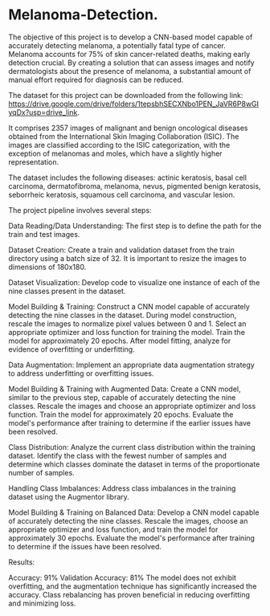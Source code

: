 # Melanoma-Detection.

The objective of this project is to develop a CNN-based model capable of accurately detecting melanoma, a potentially fatal type of cancer. Melanoma accounts for 75% of skin cancer-related deaths, making early detection crucial. By creating a solution that can assess images and notify dermatologists about the presence of melanoma, a substantial amount of manual effort required for diagnosis can be reduced.

The dataset for this project can be downloaded from the following link: https://drive.google.com/drive/folders/1tepsbhSECXNbo1PEN_JaVR6P8wGIyqDx?usp=drive_link. 

It comprises 2357 images of malignant and benign oncological diseases obtained from the International Skin Imaging Collaboration (ISIC). The images are classified according to the ISIC categorization, with the exception of melanomas and moles, which have a slightly higher representation.

The dataset includes the following diseases: 
	actinic keratosis,
	basal cell carcinoma,
	dermatofibroma,
	melanoma,
	nevus,
	pigmented benign keratosis,
	seborrheic keratosis,
	squamous cell carcinoma,
	and vascular lesion.

The project pipeline involves several steps:

Data Reading/Data Understanding: The first step is to define the path for the train and test images.

Dataset Creation: Create a train and validation dataset from the train directory using a batch size of 32. It is important to resize the images to dimensions of 180x180.

Dataset Visualization: Develop code to visualize one instance of each of the nine classes present in the dataset.

Model Building & Training: Construct a CNN model capable of accurately detecting the nine classes in the dataset. During model construction, rescale the images to normalize pixel values between 0 and 1. Select an appropriate optimizer and loss function for training the model. Train the model for approximately 20 epochs. After model fitting, analyze for evidence of overfitting or underfitting.

Data Augmentation: Implement an appropriate data augmentation strategy to address underfitting or overfitting issues.

Model Building & Training with Augmented Data: Create a CNN model, similar to the previous step, capable of accurately detecting the nine classes. Rescale the images and choose an appropriate optimizer and loss function. Train the model for approximately 20 epochs. Evaluate the model's performance after training to determine if the earlier issues have been resolved.

Class Distribution: Analyze the current class distribution within the training dataset. Identify the class with the fewest number of samples and determine which classes dominate the dataset in terms of the proportionate number of samples.

Handling Class Imbalances: Address class imbalances in the training dataset using the Augmentor library.

Model Building & Training on Balanced Data: Develop a CNN model capable of accurately detecting the nine classes. Rescale the images, choose an appropriate optimizer and loss function, and train the model for approximately 30 epochs. Evaluate the model's performance after training to determine if the issues have been resolved.

Results:

Accuracy: 91%
Validation Accuracy: 81%
The model does not exhibit overfitting, and the augmentation technique has significantly increased the accuracy. Class rebalancing has proven beneficial in reducing overfitting and minimizing loss.